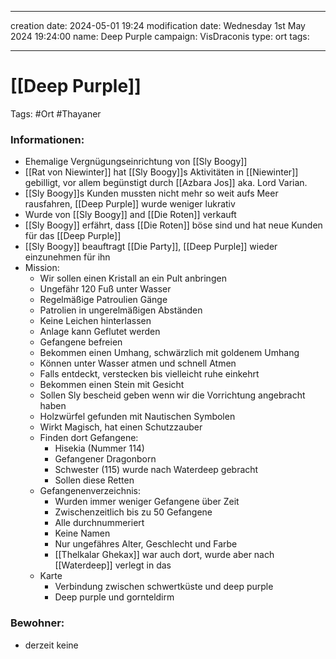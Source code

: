 
---
creation date: 2024-05-01 19:24 
modification date: Wednesday 1st May 2024 19:24:00 
name: Deep Purple 
campaign: VisDraconis
type: ort
tags:

--- 

# [[Deep Purple]]

Tags: #Ort #Thayaner 

### Informationen:
- Ehemalige Vergnügungseinrichtung von [[Sly Boogy]]
- [[Rat von Niewinter]] hat [[Sly Boogy]]s Aktivitäten in [[Niewinter]] gebilligt, vor allem begünstigt durch [[Azbara Jos]] aka. Lord Varian.
- [[Sly Boogy]]s Kunden mussten nicht mehr so weit aufs Meer rausfahren, [[Deep Purple]] wurde weniger lukrativ
- Wurde von [[Sly Boogy]] and [[Die Roten]] verkauft
- [[Sly Boogy]] erfährt, dass [[Die Roten]] böse sind und hat neue Kunden für das [[Deep Purple]]
- [[Sly Boogy]] beauftragt [[Die Party]], [[Deep Purple]] wieder einzunehmen für ihn
- Mission:
	- Wir sollen einen Kristall an ein Pult anbringen
	- Ungefähr 120 Fuß unter Wasser
	- Regelmäßige Patroulien Gänge
	- Patrolien in ungerelmäßigen Abständen
	- Keine Leichen hinterlassen
	- Anlage kann Geflutet werden
	- Gefangene befreien
	- Bekommen einen Umhang, schwärzlich mit goldenem Umhang
	- Können unter Wasser atmen und schnell Atmen
	- Falls entdeckt, verstecken bis vielleicht ruhe einkehrt
	- Bekommen einen Stein mit Gesicht
	- Sollen Sly bescheid geben wenn wir die Vorrichtung angebracht haben
	- Holzwürfel gefunden mit Nautischen Symbolen
	- Wirkt Magisch, hat einen Schutzzauber
	- Finden dort Gefangene:
		- Hisekia (Nummer 114)
		- Gefangener Dragonborn
		- Schwester (115) wurde nach Waterdeep gebracht
		- Sollen diese Retten
	- Gefangenenverzeichnis:
		- Wurden immer weniger Gefangene über Zeit
		- Zwischenzeitlich bis zu 50 Gefangene
		- Alle durchnummeriert
		- Keine Namen
		- Nur ungefähres Alter, Geschlecht und Farbe
		- [[Thelkalar Ghekax]] war auch dort, wurde aber nach [[Waterdeep]] verlegt in das 
	- Karte
		- Verbindung zwischen schwertküste und deep purple
		- Deep purple und gornteldirm


### Bewohner:
- derzeit keine

